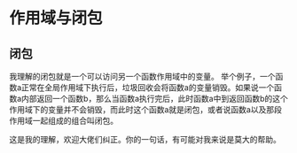 # 作用域与闭包

## 闭包

我理解的闭包就是一个可以访问另一个函数作用域中的变量。
举个例子，一个函数a正常在全局作用域下执行后，垃圾回收会将函数a的变量销毁。如果说一个函数a内部返回一个函数b，那么当函数a执行完后，此时函数a中到返回函数b的这个作用域下的变量并不会销毁，而此时这个函数a就是闭包，或者说函数a以及那段作用域一起组成的组合叫闭包。

这是我的理解，欢迎大佬们纠正。你的一句话，有可能对我来说是莫大的帮助。 